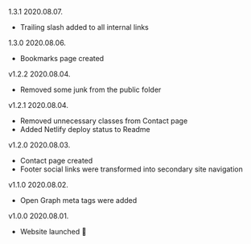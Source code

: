 1.3.1
2020.08.07.
- Trailing slash added to all internal links

1.3.0
2020.08.06.
- Bookmarks page created

v1.2.2
2020.08.04.
- Removed some junk from the public folder

v1.2.1
2020.08.04.
- Removed unnecessary classes from Contact page
- Added Netlify deploy status to Readme

v1.2.0
2020.08.03.
- Contact page created
- Footer social links were transformed into secondary site navigation

v1.1.0
2020.08.02.
- Open Graph meta tags were added

v1.0.0
2020.08.01.
- Website launched 🎉

